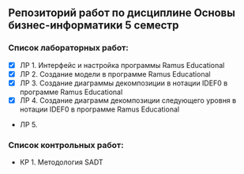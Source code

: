 ## Репозиторий работ по дисциплине Основы бизнес-информатики 5 семестр

### Список лабораторных работ:
- [x] ЛР 1. Интерфейс и настройка программы Ramus Educational
- [x] ЛР 2. Создание модели в программе Ramus Educational
- [x] ЛР 3. Создание диаграммы декомпозиции в нотации IDEF0 в программе Ramus Educational
- [x] ЛР 4. Создание диаграмм декомпозиции следующего уровня в нотации IDEF0 в программе Ramus Educational
-  ЛР 5. 

### Список контрольных работ:
-  КР 1. Методология SADT

